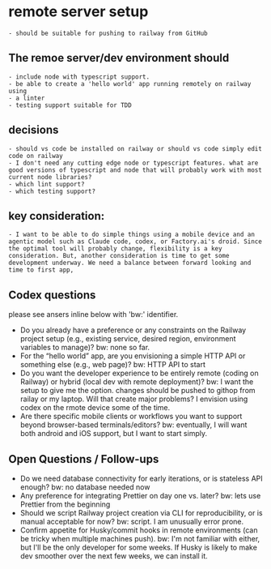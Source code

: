 # remote server setup

    - should be suitable for pushing to railway from GitHub

## The remoe server/dev environment should

    - include node with typescript support.
    - be able to create a 'hello world' app running remotely on railway using
    - a linter
    - testing support suitable for TDD

## decisions

    - should vs code be installed on railway or should vs code simply edit code on railway
    - I don't need any cutting edge node or typescript features. what are good versions of typescript and node that will probably work with most current node libraries?
    - which lint support?
    - which testing support?

## key consideration:

    - I want to be able to do simple things using a mobile device and an agentic model such as Claude code, codex, or Factory.ai's droid. Since the optimal tool will probably change, flexibility is a key consideration. But, another consideration is time to get some development underway. We need a balance between forward looking and time to first app,

## Codex questions

please see ansers inline below with 'bw:' identifier.

- Do you already have a preference or any constraints on the Railway project
  setup (e.g., existing service, desired region, environment variables to
  manage)?
  bw: none so far.
- For the “hello world” app, are you envisioning a simple HTTP API or
  something else (e.g., web page)?
  bw: HTTP API to start
- Do you want the developer experience to be entirely remote (coding on
  Railway) or hybrid (local dev with remote deployment)?
  bw: I want the setup to give me the option. changes should be pushed to githop from railay or my laptop. Will that create major problems? I envision using codex on the rmote device some of the time.
- Are there specific mobile clients or workflows you want to support beyond
  browser-based terminals/editors?
  bw: eventually, I will want both android and iOS support, but I want to start simply.

## Open Questions / Follow-ups

- Do we need database connectivity for early iterations, or is stateless API enough?
  bw: no database needed now
- Any preference for integrating Prettier on day one vs. later?
  bw: lets use Prettier from the beginning
- Should we script Railway project creation via CLI for reproducibility, or is manual acceptable for now?
  bw: script. I am unusually error prone.
- Confirm appetite for Husky/commit hooks in remote environments (can be tricky when multiple machines push).
  bw: I'm not familiar with either, but I'll be the only developer for some weeks. If Husky is likely to make dev smoother over the next few weeks, we can install it.
